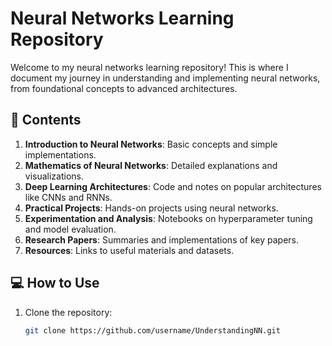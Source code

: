 # Neural Networks Learning Repository

Welcome to my neural networks learning repository! This is where I document my journey in understanding and implementing neural networks, from foundational concepts to advanced architectures.

## 📂 Contents
1. **Introduction to Neural Networks**: Basic concepts and simple implementations.
2. **Mathematics of Neural Networks**: Detailed explanations and visualizations.
3. **Deep Learning Architectures**: Code and notes on popular architectures like CNNs and RNNs.
4. **Practical Projects**: Hands-on projects using neural networks.
5. **Experimentation and Analysis**: Notebooks on hyperparameter tuning and model evaluation.
6. **Research Papers**: Summaries and implementations of key papers.
7. **Resources**: Links to useful materials and datasets.

## 💻 How to Use
1. Clone the repository:
   ```bash
   git clone https://github.com/username/UnderstandingNN.git

